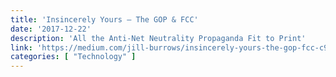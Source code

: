 ```yaml
---
title: 'Insincerely Yours — The GOP & FCC'
date: '2017-12-22'
description: 'All the Anti-Net Neutrality Propaganda Fit to Print'
link: 'https://medium.com/jill-burrows/insincerely-yours-the-gop-fcc-c93f6665aa79'
categories: [ "Technology" ]
---
```

